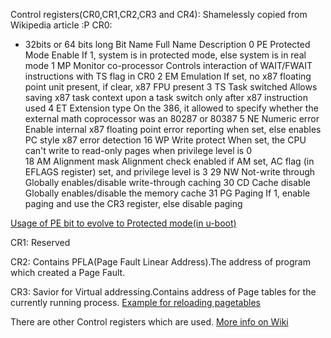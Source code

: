 Control registers(CR0,CR1,CR2,CR3 and CR4):
Shamelessly copied from Wikipedia article :P
CR0:
* 32bits or 64 bits long
  Bit Name 	Full Name 	            Description
  0 	PE 	  Protected Mode Enable 	If 1, system is in protected mode, else system is in real mode
  1 	MP 	  Monitor co-processor 	  Controls interaction of WAIT/FWAIT instructions with TS flag in CR0
  2 	EM 	  Emulation 	            If set, no x87 floating point unit present, if clear, x87 FPU present
  3 	TS 	  Task switched 	        Allows saving x87 task context upon a task switch only after x87 instruction used
  4 	ET 	  Extension type 	        On the 386, it allowed to specify whether the external math coprocessor was an 80287 or 80387
  5 	NE 	  Numeric error 	        Enable internal x87 floating point error reporting when set, else enables PC style x87 error detection
  16 	WP 	  Write protect 	        When set, the CPU can't write to read-only pages when privilege level is 0  
  18 	AM 	  Alignment mask 	        Alignment check enabled if AM set, AC flag (in EFLAGS register) set, and privilege level is 3
  29 	NW 	  Not-write through 	    Globally enables/disable write-through caching
  30 	CD 	  Cache disable 	        Globally enables/disable the memory cache
  31 	PG 	  Paging 	                If 1, enable paging and use the CR3 register, else disable paging

[Usage of PE bit to evolve to Protected mode(in u-boot)](http://lingrok.org/xref/u-boot/arch/x86/cpu/start16.S#43)

CR1:
Reserved

CR2:
Contains PFLA(Page Fault Linear Address).The address of program which created a Page Fault.

CR3:
Savior for Virtual addressing.Contains address of Page tables for the currently running process.
[Example for reloading pagetables](http://lingrok.org/xref/linux-linus/arch/x86/boot/compressed/efi_thunk_64.S#120)

There are other Control registers which are used.
[More info on Wiki](https://en.wikipedia.org/wiki/Control_register)
